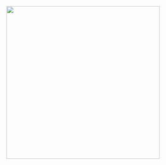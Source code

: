 
[<img src="https://github.com/victoria-makerspace/smt-practice-boards/assets/12716600/faceca5c-8aeb-426a-bdfe-9aa093179751" width="400"
/>](https://www.youtube.com/embed/diBXtM5LNmg)


